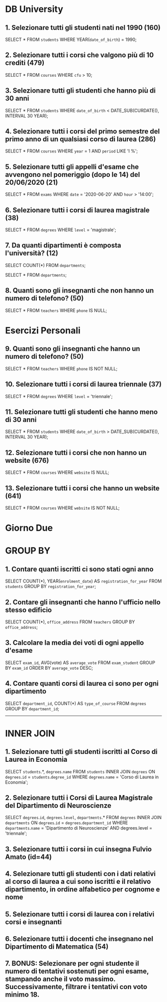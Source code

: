 # DB University

## 1. Selezionare tutti gli studenti nati nel 1990 (160)
SELECT 
	*
FROM 
	`students`
WHERE
	YEAR(`date_of_birth`) = 1990;

## 2. Selezionare tutti i corsi che valgono più di 10 crediti (479)
SELECT 
    *
FROM
    `courses`
WHERE
    `cfu` > 10;

## 3. Selezionare tutti gli studenti che hanno più di 30 anni
SELECT 
    *
FROM
    `students`
WHERE
    `date_of_birth` < DATE_SUB(CURDATE(), INTERVAL 30 YEAR);

## 4. Selezionare tutti i corsi del primo semestre del primo anno di un qualsiasi corso di laurea (286)
SELECT 
    *
FROM
    `courses`
WHERE
    `year` = 1 AND `period` LIKE 'I %';

## 5. Selezionare tutti gli appelli d'esame che avvengono nel pomeriggio (dopo le 14) del 20/06/2020 (21)
SELECT 
    *
FROM
    `exams`
WHERE
    `date` = '2020-06-20'
        AND `hour` > '14:00';

## 6. Selezionare tutti i corsi di laurea magistrale (38)
SELECT 
    *
FROM
    `degrees`
WHERE
    `level` = 'magistrale';

## 7. Da quanti dipartimenti è composta l'università? (12)
SELECT 
    COUNT(*)
FROM
    `departments`;

<!-- oppure -->

SELECT 
    *
FROM
    `departments`;
    

## 8. Quanti sono gli insegnanti che non hanno un numero di telefono? (50)
SELECT 
    *
FROM
    `teachers`
WHERE
    `phone` IS NULL;


# Esercizi Personali
<!-- ESERCIZI PERSONALI -->
## 9. Quanti sono gli insegnanti che hanno un numero di telefono? (50)
SELECT 
    *
FROM
    `teachers`
WHERE
    `phone` IS NOT NULL;

## 10. Selezionare tutti i corsi di laurea triennale (37)
SELECT 
    *
FROM
    `degrees`
WHERE
    `level` = 'triennale';

## 11. Selezionare tutti gli studenti che hanno meno di 30 anni
SELECT 
    *
FROM
    `students`
WHERE
    `date_of_birth` > DATE_SUB(CURDATE(), INTERVAL 30 YEAR);

## 12. Selezionare tutti i corsi che non hanno un website (676)
SELECT 
    *
FROM
    `courses`
WHERE
    `website` IS NULL;

## 13. Selezionare tutti i corsi che hanno un website (641)
SELECT 
    *
FROM
    `courses`
WHERE
    `website` IS NOT NULL;


# Giorno Due 

# GROUP BY

## 1. Contare quanti iscritti ci sono stati ogni anno

SELECT 
    COUNT(*), YEAR(`enrolment_date`) AS `registration_for_year`
FROM
    `students`
GROUP BY `registration_for_year`;

## 2. Contare gli insegnanti che hanno l'ufficio nello stesso edificio

SELECT 
    COUNT(*), `office_address`
FROM
   `teachers`
GROUP BY `office_address`;

## 3. Calcolare la media dei voti di ogni appello d'esame

SELECT 
    `exam_id`, AVG(vote) AS `average_vote`
FROM
    `exam_student`
GROUP BY `exam_id`
ORDER BY `average_vote` DESC;

## 4. Contare quanti corsi di laurea ci sono per ogni dipartimento

SELECT 
    `department_id`, COUNT(*) AS `type_of_course`
FROM
    `degrees`
GROUP BY `department_id`;

------------------------

# INNER JOIN 

## 1. Selezionare tutti gli studenti iscritti al Corso di Laurea in Economia

SELECT 
    `students`.*, `degrees`.`name`
FROM
    `students`
        INNER JOIN
    `degrees` ON `degrees`.`id` = `students`.`degree_id`
WHERE
    `degrees`.`name` = 'Corso di Laurea in Economia';

## 2. Selezionare tutti i Corsi di Laurea Magistrale del Dipartimento di Neuroscienze

SELECT 
    `degrees`.`id`, `degrees`.`level`, `departments`.*
FROM
    `degrees`
        INNER JOIN
    `departments` ON `degrees`.`id` = `degrees`.`department_id`
WHERE
    `departments`.`name` = 'Dipartimento di Neuroscienze'
        AND degrees.level = 'triennale';

## 3. Selezionare tutti i corsi in cui insegna Fulvio Amato (id=44)

## 4. Selezionare tutti gli studenti con i dati relativi al corso di laurea a cui sono iscritti e il relativo dipartimento, in ordine alfabetico per cognome e nome

## 5. Selezionare tutti i corsi di laurea con i relativi corsi e insegnanti

## 6. Selezionare tutti i docenti che insegnano nel Dipartimento di Matematica (54)

## 7. BONUS: Selezionare per ogni studente il numero di tentativi sostenuti per ogni esame, stampando anche il voto massimo. Successivamente, filtrare i tentativi con voto minimo 18.